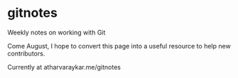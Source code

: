 # gitnotes
Weekly notes on working with Git

Come August, I hope to convert this page into a useful resource to help new contributors.

Currently at atharvaraykar.me/gitnotes
